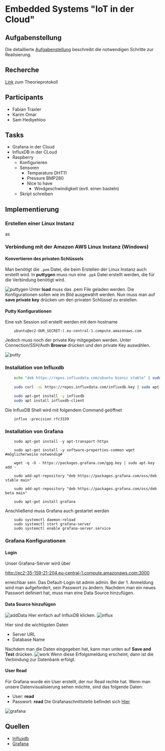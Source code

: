 # Embedded Systems "IoT in der Cloud"

## Aufgabenstellung
Die detaillierte [Aufgabenstellung](TASK.md) beschreibt die notwendigen Schritte zur Realisierung.

## Recherche

[Link](https://www.overleaf.com/read/tskpsrxqbmhb) zum Theorieprotokoll

## Participants

* Fabian Traxler
* Karim Omar
* Sam Hediyehloo

## Tasks

* Grafana in der Cloud 
* InfluxDB in der CLoud
* Raspberry
  * Konfigurieren
  * Sensoren
    * Temparature DHT11
    * Pressure BMP280
    * Nice to have
      * Windgeschwindigkeit (evtl. einen basteln)
  * Skript schreiben


## Implementierung
### Erstellen einer Linux Instanz
as
### Verbindung mit der Amazon AWS Linux Instanz (Windows)
#### Konvertieren des privaten Schlüssels
Man benötigt die ```.pem``` Datei, die beim Erstellen der Linux Instanz auch erstellt wird. In **puttygen** muss nun eine ```.ppk``` Datei erstellt werden, die für die Verbindung benötigt wird. 

![puttygen](img/puttygen.PNG)
Unter **load** muss das .pem File geladen werden. Die Konfigurationen sollen wie im Bild ausgewählt werden. Nun muss man auf **save private key** drücken um den privaten Schlüssel zu erstellen. 

#### Putty Konfigurationen
Eine ssh Session soll erstellt werden mit dem hostname

		ubuntu@ec2-OUR_SECRET:).eu-central-1.compute.amazonaws.com

Jedoch muss noch der private Key mitgegeben werden. Unter Connection/SSH/Auth **Browse** drücken und den private Key auswählen.

![putty](img/putty.PNG)

### Installation von Influxdb

```bash
	echo "deb https://repos.influxdata.com/ubuntu bionic stable" | sudo tee /etc/apt/sources.list.d/influxdb.list
	
	sudo curl -sL https://repos.influxdata.com/influxdb.key | sudo apt-key add -
	
	sudo apt-get install -y influxdb
	sudo apt install influxdb-client
```
Die InfluxDB Shell wird mit folgendem Command geöffnet

```shell
	influx -precision rfc3339
```
### Installation von Grafana

```shell
	sudo apt-get install -y apt-transport-https
	
	sudo apt-get install -y software-properties-common wget #möglicherweise notwendig#
	
	wget -q -O - https://packages.grafana.com/gpg.key | sudo apt-key add -
	
	sudo add-apt-repository "deb https://packages.grafana.com/oss/deb stable main"
	
	sudo add-apt-repository "deb https://packages.grafana.com/oss/deb beta main"
	
	sudo apt-get install grafana
```
Anschließend muss Grafana auch gestartet werden

```shell
	sudo systemctl daemon-reload
	sudo systemctl start grafana-server
	sudo systemctl enable grafana-server.service
```
### Grafana Konfigurationen
#### Login
Unser Grafana-Server wird über

http://ec2-35-159-21-204.eu-central-1.compute.amazonaws.com:3000

erreichbar sein. Das Default-Login ist admin admin. Bei der 1. Anmeldung wird man aufgefordert, sein Passwort zu ändern. Nachdem man ein neues Passwort definiert hat, muss man eine Data Source hinzufügen.

#### Data Source hinzufügen
![addData](img/addData.PNG)
Hier einfach auf InfluxDB klicken.
![influx](img/influxgraf.PNG)

Hier sind die wichtigsten Daten
* Server URL
* Database Name

Nachdem man die Daten eingegeben hat, kann man unten auf **Save and Test** drücken. 
![work](img/working.PNG)
Wenn diese Erfolgsmeldung erscheint, dann ist die Verbindung zur Datenbank erfolgt.

#### User Read
Für Grafana wurde ein User erstellt, der nur Read rechte hat. Wenn man unsere Datenvisualisierung sehen möchte, sind das folgende Daten:
* User: **read**
* Passwort: **read**
Die Grafanaschnittstelle befindet sich [Hier](http://ec2-35-159-21-204.eu-central-1.compute.amazonaws.com:3000)

![grafana](img/grafana.PNG)
## Quellen
* [Influxdb](https://computingforgeeks.com/install-influxdb-on-ubuntu-18-04-and-debian-9/)
* [Grafana](https://grafana.com/docs/grafana/latest/installation/debian/)

 
